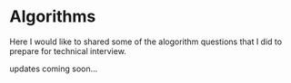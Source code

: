 # Algorithms
Here I would like to shared some of the alogorithm questions that I did to prepare for technical interview.

updates coming soon...
